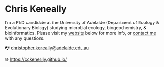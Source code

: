 # Chris Keneally

I’m a PhD candidate at the University of Adelaide (Department of Ecology & Evolutionary Biology) studying microbial ecology, biogeochemistry, & bioinformatics. Please visit my [website](https://cckeneally.github.io/) below for more info, or [contact me](mailto:christopher.keneally@adelaide.edu.au) with any questions.

📭 christopher.keneally@adelaide.edu.au

🌐︎ https://cckeneally.github.io/
